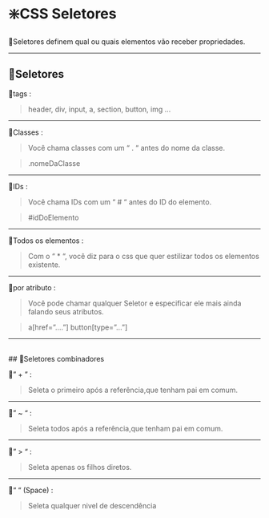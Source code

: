 # ❇️CSS Seletores

🔸Seletores definem qual ou quais elementos vão receber propriedades.

---

## 💠Seletores

🔸tags :

> header, div, input, a, section, button, img …
> 

---

🔸Classes :

> Você chama classes com um “ . “ antes do nome da classe.
> 

> .nomeDaClasse
> 

---

🔸IDs : 

> Você chama IDs com um “ # “ antes do ID do elemento.
> 

> #idDoElemento
> 

---

🔸Todos os elementos :  

> Com o “ * “, você diz para o css que quer estilizar todos os elementos existente.
> 

---

🔸por atributo :

> Você pode chamar qualquer Seletor e especificar ele mais ainda falando seus atributos.
> 

> a[href=”….”]     button[type=”…”]
> 

---

</br>
## 💠Seletores combinadores

🔸” + ”  : 

> Seleta o primeiro  após a referência,que tenham pai em comum.
> 

---

🔸” ~ “ : 

> Seleta todos após a referência,que tenham pai em comum.
> 

---

🔸” > “ : 

> Seleta apenas os filhos diretos.
> 

---

🔸“    “ (Space) :

> Seleta qualquer nivel de descendência
>

